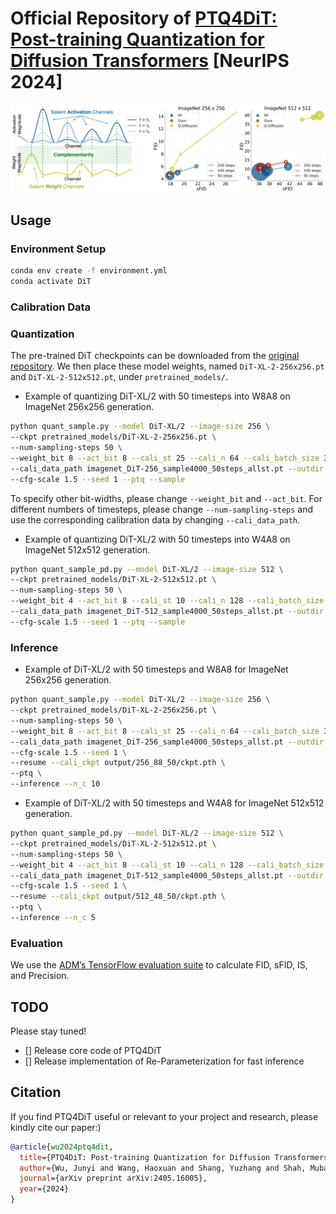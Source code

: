 # Official Repository of [PTQ4DiT: Post-training Quantization for Diffusion Transformers](https://arxiv.org/abs/2405.16005) [NeurIPS 2024]
![PTQ4DiT](figures/PTQ4DiT.png)


## Usage
### Environment Setup
```bash
conda env create -f environment.yml
conda activate DiT
```


### Calibration Data



### Quantization
The pre-trained DiT checkpoints can be downloaded from the [original repository](https://github.com/facebookresearch/DiT?tab=readme-ov-file#sampling--).
We then place these model weights, named `DiT-XL-2-256x256.pt` and `DiT-XL-2-512x512.pt`, under `pretrained_models/`.

- Example of quantizing DiT-XL/2 with 50 timesteps into W8A8 on ImageNet 256x256 generation.
```bash
python quant_sample.py --model DiT-XL/2 --image-size 256 \
--ckpt pretrained_models/DiT-XL-2-256x256.pt \
--num-sampling-steps 50 \
--weight_bit 8 --act_bit 8 --cali_st 25 --cali_n 64 --cali_batch_size 32 --sm_abit 8 \
--cali_data_path imagenet_DiT-256_sample4000_50steps_allst.pt --outdir output/ \
--cfg-scale 1.5 --seed 1 --ptq --sample
```
To specify other bit-widths, please change `--weight_bit` and `--act_bit`.
For different numbers of timesteps, please change `--num-sampling-steps` and use the corresponding calibration data by changing `--cali_data_path`.

- Example of quantizing DiT-XL/2 with 50 timesteps into W4A8 on ImageNet 512x512 generation.
```bash
python quant_sample_pd.py --model DiT-XL/2 --image-size 512 \
--ckpt pretrained_models/DiT-XL-2-512x512.pt \
--num-sampling-steps 50 \
--weight_bit 4 --act_bit 8 --cali_st 10 --cali_n 128 --cali_batch_size 16 --sm_abit 8 \
--cali_data_path imagenet_DiT-512_sample4000_50steps_allst.pt --outdir output/ \
--cfg-scale 1.5 --seed 1 --ptq --sample
```


### Inference
- Example of DiT-XL/2 with 50 timesteps and W8A8 for ImageNet 256x256 generation.
```bash
python quant_sample.py --model DiT-XL/2 --image-size 256 \
--ckpt pretrained_models/DiT-XL-2-256x256.pt \
--num-sampling-steps 50 \
--weight_bit 8 --act_bit 8 --cali_st 25 --cali_n 64 --cali_batch_size 32 --sm_abit 8 \
--cali_data_path imagenet_DiT-256_sample4000_50steps_allst.pt --outdir output/ \
--cfg-scale 1.5 --seed 1 \
--resume --cali_ckpt output/256_88_50/ckpt.pth \
--ptq \
--inference --n_c 10
```

- Example of DiT-XL/2 with 50 timesteps and W4A8 for ImageNet 512x512 generation.
```bash
python quant_sample_pd.py --model DiT-XL/2 --image-size 512 \
--ckpt pretrained_models/DiT-XL-2-512x512.pt \
--num-sampling-steps 50 \
--weight_bit 4 --act_bit 8 --cali_st 10 --cali_n 128 --cali_batch_size 16 --sm_abit 8 \
--cali_data_path imagenet_DiT-512_sample4000_50steps_allst.pt --outdir output/ \
--cfg-scale 1.5 --seed 1 \
--resume --cali_ckpt output/512_48_50/ckpt.pth \
--ptq \
--inference --n_c 5
```


### Evaluation
We use the [ADM’s TensorFlow evaluation suite](https://github.com/openai/guided-diffusion/tree/main/evaluations) to calculate FID, sFID, IS, and Precision.


## TODO
Please stay tuned!

- [] Release core code of PTQ4DiT
- [] Release implementation of Re-Parameterization for fast inference


## Citation
If you find PTQ4DiT useful or relevant to your project and research, please kindly cite our paper:)

```bibtex
@article{wu2024ptq4dit,
  title={PTQ4DiT: Post-training Quantization for Diffusion Transformers},
  author={Wu, Junyi and Wang, Haoxuan and Shang, Yuzhang and Shah, Mubarak and Yan, Yan},
  journal={arXiv preprint arXiv:2405.16005},
  year={2024}
}
```
